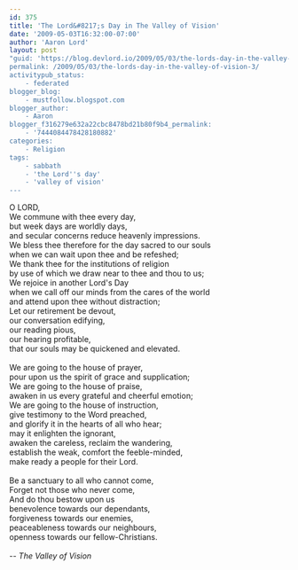 ```yaml
---
id: 375
title: 'The Lord&#8217;s Day in The Valley of Vision'
date: '2009-05-03T16:32:00-07:00'
author: 'Aaron Lord'
layout: post
"guid: 'https://blog.devlord.io/2009/05/03/the-lords-day-in-the-valley-of-vision-3/'
permalink: /2009/05/03/the-lords-day-in-the-valley-of-vision-3/
activitypub_status:
    - federated
blogger_blog:
    - mustfollow.blogspot.com
blogger_author:
    - Aaron
blogger_f316279e632a22cbc8478bd21b80f9b4_permalink:
    - '7444084478428180882'
categories:
    - Religion
tags:
    - sabbath
    - 'the Lord''s day'
    - 'valley of vision'
---
```


O LORD,<br />We commune with thee every day,<br />but week days are worldly days,<br />and secular concerns reduce heavenly impressions.<br />We bless thee therefore for the day sacred to our souls<br />when we can wait upon thee and be refeshed;<br />We thank thee for the institutions of religion<br />by use of which we draw near to thee and thou to us;<br />We rejoice in another Lord's Day<br />when we call off our minds from the cares of the world<br />and attend upon thee without distraction;<br />Let our retirement be devout,<br />our conversation edifying,<br />our reading pious,<br />our hearing profitable,<br />that our souls may be quickened and elevated.<br /><br />We are going to the house of prayer,<br />pour upon us the spirit of grace and supplication;<br />We are going to the house of praise,<br />awaken in us every grateful and cheerful emotion;<br />We are going to the house of instruction,<br />give testimony to the Word preached,<br />and glorify it in the hearts of all who hear;<br />may it enlighten the ignorant,<br />awaken the careless, reclaim the wandering,<br />establish the weak, comfort the feeble-minded,<br />make ready a people for their Lord.<br /><br />Be a sanctuary to all who cannot come,<br />Forget not those who never come,<br />And do thou bestow upon us<br />benevolence towards our dependants,<br />forgiveness towards our enemies,<br />peaceableness towards our neighbours,<br />openness towards our fellow-Christians.<br /><br />-- <span style="font-style:italic;">The Valley of Vision</span>